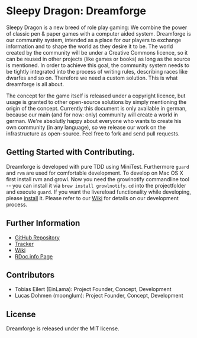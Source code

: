 # Sleepy Dragon: Dreamforge

Sleepy Dragon is a new breed of role play gaming: We combine the power of classic pen & paper games with a computer aided system. Dreamforge is our community system, intended as a place for our players to exchange information and to shape the world as they desire it to be. The world created by the community will be under a Creative Commons licence, so it can be reused in other projects (like games or books) as long as the source is mentioned. In order to achieve this goal, the community system needs to be tightly integrated into the process of writing rules, describing races like dwarfes and so on. Therefore we need a custom solution. This is what dreamforge is all about. 

The concept for the game itself is released under a copyright licence, but usage is granted to other open-source solutions by simply mentioning the origin of the concept. Currently this document is only available in german, because our main (and for now: only) community will create a world in german. We're absolutly happy about everyone who wants to create his own community (in any language), so we release our work on the infrastructure as open-source. Feel free to fork and send pull requests.

## Getting Started with Contributing.

Dreamforge is developed with pure TDD using MiniTest. Furthermore `guard` and `rvm` are used for comfortable development. To develop on Mac OS X first install rvm and growl. Now you need the growlnotify commandline tool -- you can install it via `brew install growlnotify`. `cd` into the projectfolder and execute `guard`. If you want the livereload functionality while developing, please [install](http://livereload.com/) it. Please refer to our [Wiki](https://github.com/SleepyDragon/dreamforge/wiki) for details on our development process.

## Further Information

* [GitHub Repository](http://github.com/SleepyDragon/dreamforge)
* [Tracker](https://github.com/SleepyDragon/dreamforge/issues)
* [Wiki](https://github.com/SleepyDragon/dreamforge/wiki)
* [RDoc.info Page](http://rubydoc.info/github/SleepyDragon/dreamforge/)

## Contributors

* Tobias Eilert (EinLama): Project Founder, Concept, Development
* Lucas Dohmen (moonglum): Project Founder, Concept, Development

## License

Dreamforge is released under the MIT license.